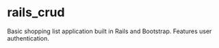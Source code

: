 # rails_crud
Basic shopping list application built in Rails and Bootstrap.  Features user authentication.
